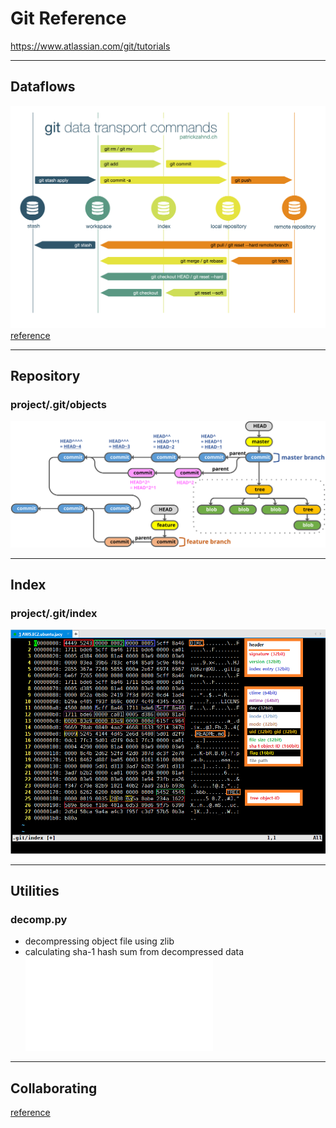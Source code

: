 # Git Reference
https://www.atlassian.com/git/tutorials

---

## Dataflows
![](./git.dataflows.png)
[reference](https://www.patrickzahnd.ch/blog.html)

---

## Repository
### project/.git/objects
![](./git.repository.svg)  

---

## Index
### project/.git/index
![](./git.index.format.png)

---

## Utilities
### decomp.py
* decompressing object file using zlib  
* calculating sha-1 hash sum from decompressed data  
![code](./decomp.py)  

---

## Collaborating
[reference](https://www.atlassian.com/git/tutorials/syncing)

